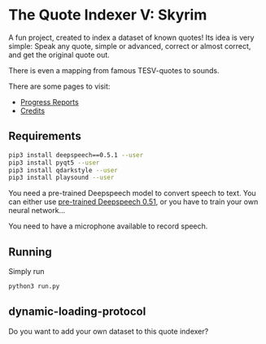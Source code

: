 # The Quote Indexer V: Skyrim
A fun project, created to index a dataset of known quotes!
Its idea is very simple:
Speak any quote, simple or advanced, correct or almost correct, and get the original quote out.  

There is even a mapping from famous TESV-quotes to sounds.

There are some pages to visit:
 * [Progress Reports](https://sebastiaan-alvarez-rodriguez.github.io/The-Quote-Indexer-V-Skyrim/progress/)
 * [Credits](https://sebastiaan-alvarez-rodriguez.github.io/The-Quote-Indexer-V-Skyrim/credits/)

## Requirements
```bash
pip3 install deepspeech==0.5.1 --user
pip3 install pyqt5 --user
pip3 install qdarkstyle --user
pip3 install playsound --user
```

You need a pre-trained Deepspeech model to convert speech to text.
You can either use [pre-trained Deepspeech 0.51](https://github.com/mozilla/DeepSpeech/releases/download/v0.5.1/deepspeech-0.5.1-models.tar.gz),
or you have to train your own neural network...  

You need to have a microphone available to record speech.

## Running
Simply run
```bash
python3 run.py
```

## dynamic-loading-protocol
Do you want to add your own dataset to this quote indexer?